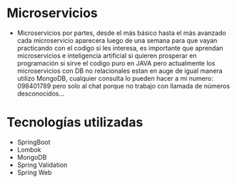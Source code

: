 # Microservicios

* Microservicios por partes, desde el más básico hasta el más avanzado
cada microservicio aparecera luego de una semana para que vayan practicando con el codigo si les interesa,
es importante que aprendan microservicios e inteligencia artificial si quieren prosperar en programación
si sirve el codigo puro en JAVA pero actualmente los microservicios con DB no relacionales estan en auge
de igual manera utilizo MongoDB, cualquier consulta lo pueden hacer a mi numero: 098401789 pero solo
al chat porque no trabajo con llamada de números desconocidos...

# Tecnologías utilizadas
* SpringBoot
* Lombok
* MongoDB
* Spring Validation
* Spring Web

